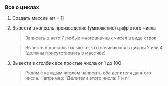 ### Все о циклах

1. Создать массив arr = []

2. Вывести в консоль произведение (умножение) цифр этого числа

   > Записать в него 7 любых многозначных чисел в виде строк
   
   > Вывести в консоль только те, что начинаются с цифры 2 или 4 (должны присутствовать в массиве)

3. Вывести в столбик все простые числа от 1 до 100

   > Рядом с каждым числом написать оба делителя данного числа. Например: 'Делители этого числа: 1 и n'
